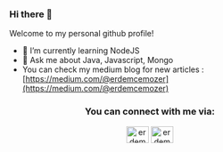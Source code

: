 ### Hi there 👋

Welcome to my personal github profile!

- 🌱 I’m currently learning NodeJS
- 💬 Ask me about Java, Javascript, Mongo
- You can check my medium blog for new articles : [https://medium.com/@erdemcemozer](https://medium.com/@erdemcemozer)

<h3 align="center">You can connect with me via: </h3>
<p align="center">
<a href="https://linkedin.com/in/erdemozer" target="blank"><img align="center" src="https://raw.githubusercontent.com/rahuldkjain/github-profile-readme-generator/master/src/images/icons/Social/linked-in-alt.svg" alt="erdemozer" height="30" width="40" /></a>
<a href="https://www.instagram.com/erdemcemozer" target="blank"><img align="center" src="https://raw.githubusercontent.com/rahuldkjain/github-profile-readme-generator/master/src/images/icons/Social/instagram.svg" alt="erdemcemozer" height="30" width="40" /></a>
</p>

<!--
**erdemcemozer/erdemcemozer** is a ✨ _special_ ✨ repository because its `README.md` (this file) appears on your GitHub profile.

Here are some ideas to get you started:

- 🔭 I’m currently working on ...
- 🌱 I’m currently learning ...
- 👯 I’m looking to collaborate on ...
- 🤔 I’m looking for help with ...
- 💬 Ask me about ...
- 📫 How to reach me: ...
- 😄 Pronouns: ...
- ⚡ Fun fact: ...
-->
